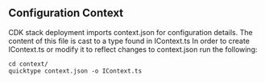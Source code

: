 ## Configuration Context

CDK stack deployment imports context.json for configuration details.
The content of this file is cast to a type found in IContext.ts
In order to create IContext.ts or modify it to reflect changes to context.json run the following:

```
cd context/
quicktype context.json -o IContext.ts
```

